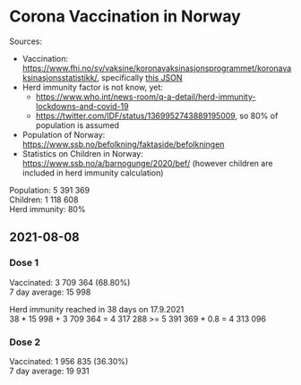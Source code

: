 # Corona Vaccination in Norway

Sources:

- Vaccination: <https://www.fhi.no/sv/vaksine/koronavaksinasjonsprogrammet/koronavaksinasjonsstatistikk/>, specifically [this JSON](https://www.fhi.no/api/chartdata/api/99119)
- Herd immunity factor is not know, yet:
  - <https://www.who.int/news-room/q-a-detail/herd-immunity-lockdowns-and-covid-19>
  - <https://twitter.com/IDF/status/1369952743889195009>, so 80% of population is assumed
- Population of Norway: <https://www.ssb.no/befolkning/faktaside/befolkningen>
- Statistics on Children in Norway: https://www.ssb.no/a/barnogunge/2020/bef/ (however children are included in herd immunity calculation)

Population: 5 391 369  
Children: 1 118 608  
Herd immunity: 80%  

## 2021-08-08

### Dose 1

Vaccinated: 3 709 364 (68.80%)  
7 day average: 15 998

Herd immunity reached in 38 days on 17.9.2021  
38 * 15 998 + 3 709 364 = 4 317 288 >= 5 391 369 * 0.8 = 4 313 096

### Dose 2

Vaccinated: 1 956 835 (36.30%)  
7 day average: 19 931

